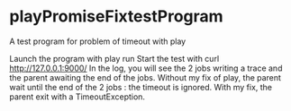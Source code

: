 playPromiseFixtestProgram
=========================

A test program for problem of timeout with play

Launch the program with play run
Start the test with curl http://127.0.0.1:9000/
In the log, you will see the 2 jobs writing a trace and the parent awaiting the end of the jobs.
Without my fix of play, the parent wait until the end of the 2 jobs : the timeout is ignored.
With my fix, the parent exit with a TimeoutException.

